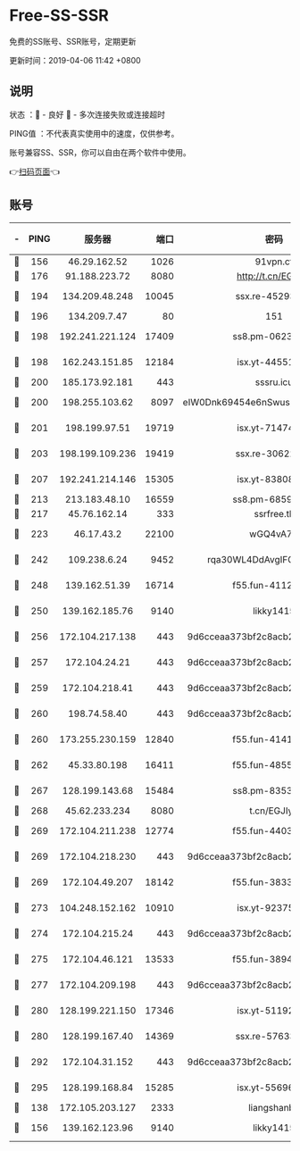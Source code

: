 # Free-SS-SSR

免费的SS账号、SSR账号，定期更新

更新时间：2019-04-06 11:42 +0800

## 说明

状态     ：🙂 - 良好 🙁 - 多次连接失败或连接超时

PING值   ：不代表真实使用中的速度，仅供参考。

账号兼容SS、SSR，你可以自由在两个软件中使用。

👉[扫码页面](https://liesauer.github.io/Free-SS-SSR/)👈

## 账号

|-|PING|服务器|端口|密码|加密方式|区域|
|:----:|:----:|:-----:|-----:|:----:|:----:|:----:|
|🙂|156|46.29.162.52|1026|91vpn.cf|rc4-md5|RU|
|🙂|176|91.188.223.72|8080|http://t.cn/EGJIyrl|rc4-md5|RU|
|🙂|194|134.209.48.248|10045|ssx.re-45293607|aes-256-cfb|US|
|🙂|196|134.209.7.47|80|151|chacha20|US|
|🙂|198|192.241.221.124|17409|ss8.pm-06236713|aes-256-cfb|US|
|🙂|198|162.243.151.85|12184|isx.yt-44551935|aes-256-cfb|US|
|🙂|200|185.173.92.181|443|sssru.icu|rc4-md5|RU|
|🙂|200|198.255.103.62|8097|eIW0Dnk69454e6nSwuspv9DmS201tQ0D|aes-256-cfb|US|
|🙂|201|198.199.97.51|19719|isx.yt-71474069|aes-256-cfb|US|
|🙂|203|198.199.109.236|19419|ssx.re-30622705|aes-256-cfb|US|
|🙂|207|192.241.214.146|15305|isx.yt-83808561|aes-256-cfb|US|
|🙂|213|213.183.48.10|16559|ss8.pm-68592266|rc4-md5|RU|
|🙂|217|45.76.162.14|333|ssrfree.tk|rc4|SG|
|🙂|223|46.17.43.2|22100|wGQ4vA7D|aes-256-gcm|RU|
|🙂|242|109.238.6.24|9452|rqa30WL4DdAvgIFG6Fs3znzTa|aes-256-cfb|FR|
|🙂|248|139.162.51.39|16714|f55.fun-41127921|aes-256-cfb|SG|
|🙂|250|139.162.185.76|9140|likky1415|aes-256-cfb|DE|
|🙂|256|172.104.217.138|443|9d6cceaa373bf2c8acb22e60b6a58be6|aes-256-cfb|US|
|🙂|257|172.104.24.21|443|9d6cceaa373bf2c8acb22e60b6a58be6|aes-256-cfb|US|
|🙂|259|172.104.218.41|443|9d6cceaa373bf2c8acb22e60b6a58be6|aes-256-cfb|US|
|🙂|260|198.74.58.40|443|9d6cceaa373bf2c8acb22e60b6a58be6|aes-256-cfb|US|
|🙂|260|173.255.230.159|12840|f55.fun-41413045|aes-256-cfb|US|
|🙂|262|45.33.80.198|16411|f55.fun-48556227|aes-256-cfb|US|
|🙂|267|128.199.143.68|15484|ss8.pm-83534389|aes-256-cfb|SG|
|🙂|268|45.62.233.234|8080|t.cn/EGJIyrl|rc4-md5|CA|
|🙂|269|172.104.211.238|12774|f55.fun-44032387|aes-256-cfb|US|
|🙂|269|172.104.218.230|443|9d6cceaa373bf2c8acb22e60b6a58be6|aes-256-cfb|US|
|🙂|269|172.104.49.207|18142|f55.fun-38335562|aes-256-cfb|SG|
|🙂|273|104.248.152.162|10910|isx.yt-92375658|aes-256-cfb|SG|
|🙂|274|172.104.215.24|443|9d6cceaa373bf2c8acb22e60b6a58be6|aes-256-cfb|US|
|🙂|275|172.104.46.121|13533|f55.fun-38943433|aes-256-cfb|SG|
|🙂|277|172.104.209.198|443|9d6cceaa373bf2c8acb22e60b6a58be6|aes-256-cfb|US|
|🙂|280|128.199.221.150|17346|isx.yt-51192265|aes-256-cfb|SG|
|🙂|280|128.199.167.40|14369|ssx.re-57633451|aes-256-cfb|SG|
|🙂|292|172.104.31.152|443|9d6cceaa373bf2c8acb22e60b6a58be6|aes-256-cfb|US|
|🙂|295|128.199.168.84|15285|isx.yt-55696582|aes-256-cfb|SG|
|🙂|138|172.105.203.127|2333|liangshanbo|chacha20|JP|
|🙂|156|139.162.123.96|9140|likky1415|aes-256-cfb|JP|
